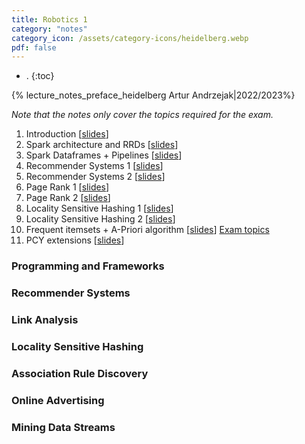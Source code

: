 ```yaml
---
title: Robotics 1
category: "notes"
category_icon: /assets/category-icons/heidelberg.webp
pdf: false
---
```


- .
{:toc}

{% lecture_notes_preface_heidelberg Artur Andrzejak|2022/2023%}

_Note that the notes only cover the topics required for the exam._

1. Introduction [[slides]()]
2. Spark architecture and RRDs [[slides]()]
3. Spark Dataframes + Pipelines [[slides]()]
4. Recommender Systems 1 [[slides]()]
5. Recommender Systems 2 [[slides]()]
6. Page Rank 1 [[slides]()]
7. Page Rank 2 [[slides]()]
8. Locality Sensitive Hashing 1 [[slides]()]
9. Locality Sensitive Hashing 2 [[slides]()]
10. Frequent itemsets + A-Priori algorithm [[slides]()] [Exam topics](TODO)
11. PCY extensions [[slides]()]

### Programming and Frameworks

### Recommender Systems

### Link Analysis

### Locality Sensitive Hashing

### Association Rule Discovery

### Online Advertising

### Mining Data Streams
